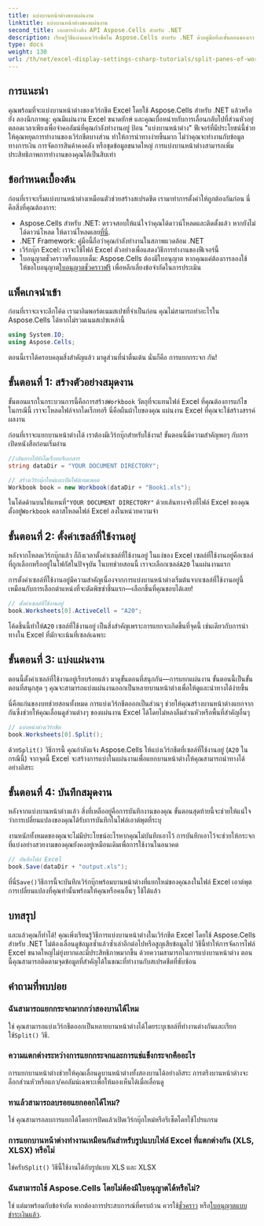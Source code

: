```yaml
---
title: แบ่งบานหน้าต่างของแผ่นงาน
linktitle: แบ่งบานหน้าต่างของแผ่นงาน
second_title: เอกสารอ้างอิง API Aspose.Cells สำหรับ .NET
description: เรียนรู้วิธีแบ่งแผงเวิร์กชีตใน Aspose.Cells สำหรับ .NET ด้วยคู่มือทีละขั้นตอนของเรา ปรับปรุงการนำทางไฟล์ Excel ด้วยบทช่วยสอนที่ง่ายดายนี้
type: docs
weight: 130
url: /th/net/excel-display-settings-csharp-tutorials/split-panes-of-worksheet/
---
```

## การแนะนำ

คุณพร้อมที่จะแบ่งบานหน้าต่างของเวิร์กชีต Excel โดยใช้ Aspose.Cells สำหรับ .NET แล้วหรือยัง ลองนึกภาพดู: คุณมีแผ่นงาน Excel ขนาดยักษ์ และคุณเบื่อหน่ายกับการเลื่อนกลับไปที่ส่วนหัวอยู่ตลอดเวลาเพียงเพื่อจำคอลัมน์ที่คุณกำลังทำงานอยู่ ป้อน "แบ่งบานหน้าต่าง" ฟีเจอร์ที่มีประโยชน์นี้ช่วยให้คุณหยุดการทำงานของเวิร์กชีตบางส่วน ทำให้การนำทางง่ายขึ้นมาก ไม่ว่าคุณจะทำงานกับข้อมูลทางการเงิน การจัดการสินค้าคงคลัง หรือชุดข้อมูลขนาดใหญ่ การแบ่งบานหน้าต่างสามารถเพิ่มประสิทธิภาพการทำงานของคุณได้เป็นสิบเท่า 

## ข้อกำหนดเบื้องต้น

ก่อนที่เราจะเริ่มแบ่งบานหน้าต่างเหมือนตัวช่วยสร้างสเปรดชีต เรามาทำการตั้งค่าให้ถูกต้องกันก่อน นี่คือสิ่งที่คุณต้องการ:

-  Aspose.Cells สำหรับ .NET: ตรวจสอบให้แน่ใจว่าคุณได้ดาวน์โหลดและติดตั้งแล้ว หากยังไม่ได้ดาวน์โหลด ให้ดาวน์โหลดเลย[ที่นี่](https://releases.aspose.com/cells/net/).
- .NET Framework: คู่มือนี้ถือว่าคุณกำลังทำงานในสภาพแวดล้อม .NET
- เวิร์กบุ๊ก Excel: เราจะใช้ไฟล์ Excel ตัวอย่างเพื่อแสดงวิธีการทำงานของฟีเจอร์นี้
-  ใบอนุญาตชั่วคราวหรือแบบเต็ม: Aspose.Cells ต้องมีใบอนุญาต หากคุณแค่ต้องการลองใช้ ให้ขอใบอนุญาต[ใบอนุญาตชั่วคราวฟรี](https://purchase.aspose.com/temporary-license/) เพื่อหลีกเลี่ยงข้อจำกัดในการประเมิน

## แพ็คเกจนำเข้า

ก่อนที่เราจะเจาะลึกโค้ด เรามาอิมพอร์ตเนมสเปซที่จำเป็นก่อน คุณไม่สามารถทำอะไรใน Aspose.Cells ได้หากไม่รวมเนมสเปซเหล่านี้

```csharp
using System.IO;
using Aspose.Cells;
```

ตอนนี้เราได้ครอบคลุมสิ่งสำคัญแล้ว มาดูส่วนที่น่าตื่นเต้น นั่นก็คือ การแยกกระจก กัน!

## ขั้นตอนที่ 1: สร้างตัวอย่างสมุดงาน

 ขั้นตอนแรกในกระบวนการนี้คือการสร้าง`Workbook` วัตถุที่จะแทนไฟล์ Excel ที่คุณต้องการแก้ไข ในกรณีนี้ เราจะโหลดไฟล์จากไดเร็กทอรี นี่คือผืนผ้าใบของคุณ แผ่นงาน Excel ที่คุณจะใช้สร้างสรรค์ผลงาน

ก่อนที่เราจะแยกบานหน้าต่างได้ เราต้องมีเวิร์กบุ๊กสำหรับใช้งาน! ขั้นตอนนี้มีความสำคัญพอๆ กับการเปิดหนังสือก่อนเริ่มอ่าน

```csharp
//เส้นทางไปยังไดเร็กทอรีเอกสาร
string dataDir = "YOUR DOCUMENT DIRECTORY";

// สร้างเวิร์กบุ๊กใหม่และเปิดไฟล์เทมเพลต
Workbook book = new Workbook(dataDir + "Book1.xls");
```

 ในโค้ดด้านบนให้แทนที่`"YOUR DOCUMENT DIRECTORY"` ด้วยเส้นทางจริงที่ไฟล์ Excel ของคุณตั้งอยู่`Workbook` คลาสโหลดไฟล์ Excel ลงในหน่วยความจำ

## ขั้นตอนที่ 2: ตั้งค่าเซลล์ที่ใช้งานอยู่

 หลังจากโหลดเวิร์กบุ๊กแล้ว ก็ถึงเวลาตั้งค่าเซลล์ที่ใช้งานอยู่ ในแง่ของ Excel เซลล์ที่ใช้งานอยู่คือเซลล์ที่ถูกเลือกหรืออยู่ในโฟกัสในปัจจุบัน ในบทช่วยสอนนี้ เราจะเลือกเซลล์`A20` ในแผ่นงานแรก

การตั้งค่าเซลล์ที่ใช้งานอยู่มีความสำคัญเนื่องจากการแบ่งบานหน้าต่างเริ่มต้นจากเซลล์ที่ใช้งานอยู่นี้ เหมือนกับการเลือกตำแหน่งที่จะตัดพิซซ่าชิ้นแรก—เลือกชิ้นที่คุณชอบได้เลย!

```csharp
// ตั้งค่าเซลล์ที่ใช้งานอยู่
book.Worksheets[0].ActiveCell = "A20";
```

 โค้ดชิ้นนี้ทำให้`A20` เซลล์ที่ใช้งานอยู่ เป็นสิ่งสำคัญเพราะการแยกจะเกิดขึ้นที่จุดนี้ เช่นเดียวกับการนำทางใน Excel ที่มักจะเน้นที่เซลล์เฉพาะ

## ขั้นตอนที่ 3: แบ่งแผ่นงาน

ตอนนี้ตั้งค่าเซลล์ที่ใช้งานอยู่เรียบร้อยแล้ว มาดูขั้นตอนที่สนุกกัน—การแยกแผ่นงาน ขั้นตอนนี้เป็นขั้นตอนที่สนุกสุด ๆ คุณจะสามารถแบ่งแผ่นงานออกเป็นหลายบานหน้าต่างเพื่อให้ดูและนำทางได้ง่ายขึ้น

นี่คือแก่นของบทช่วยสอนทั้งหมด การแบ่งเวิร์กชีตออกเป็นส่วนๆ ช่วยให้คุณสร้างบานหน้าต่างแยกจากกันซึ่งช่วยให้คุณเลื่อนดูส่วนต่างๆ ของแผ่นงาน Excel ได้โดยไม่หลงลืมส่วนหัวหรือพื้นที่สำคัญอื่นๆ

```csharp
// แบ่งหน้าต่างเวิร์กชีต
book.Worksheets[0].Split();
```

 ด้วย`Split()` วิธีการนี้ คุณกำลังแจ้ง Aspose.Cells ให้แบ่งเวิร์กชีตที่เซลล์ที่ใช้งานอยู่ (`A20` ในกรณีนี้) จากจุดนี้ Excel จะสร้างการแบ่งในแผ่นงานเพื่อแยกบานหน้าต่างให้คุณสามารถนำทางได้อย่างอิสระ

## ขั้นตอนที่ 4: บันทึกสมุดงาน

หลังจากแบ่งบานหน้าต่างแล้ว สิ่งที่เหลืออยู่คือการบันทึกงานของคุณ ขั้นตอนสุดท้ายนี้จะช่วยให้แน่ใจว่าการเปลี่ยนแปลงของคุณได้รับการบันทึกในไฟล์เอาต์พุตที่ระบุ

งานหนักทั้งหมดของคุณจะไม่มีประโยชน์อะไรหากคุณไม่บันทึกเอาไว้ การบันทึกเอาไว้จะช่วยให้กระจกที่แบ่งอย่างสวยงามของคุณยังคงอยู่เหมือนเดิมเพื่อการใช้งานในอนาคต

```csharp
// บันทึกไฟล์ Excel
book.Save(dataDir + "output.xls");
```

 ที่นี่`Save()`วิธีการนี้จะบันทึกเวิร์กบุ๊กพร้อมบานหน้าต่างที่แยกใหม่ของคุณลงในไฟล์ Excel เอาต์พุต การเปลี่ยนแปลงที่คุณทำนั้นพร้อมให้คุณหรือคนอื่นๆ ใช้ได้แล้ว

## บทสรุป

และแล้วคุณก็ทำได้! คุณเพิ่งเรียนรู้วิธีการแบ่งบานหน้าต่างในเวิร์กชีต Excel โดยใช้ Aspose.Cells สำหรับ .NET ไม่ต้องเลื่อนดูข้อมูลซ้ำแล้วซ้ำเล่าอีกต่อไปหรือสูญเสียข้อมูลไป วิธีนี้ทำให้การจัดการไฟล์ Excel ขนาดใหญ่ไม่ยุ่งยากและมีประสิทธิภาพมากขึ้น ด้วยความสามารถในการแบ่งบานหน้าต่าง ตอนนี้คุณสามารถติดตามจุดข้อมูลที่สำคัญได้ในขณะที่ทำงานกับสเปรดชีตที่ซับซ้อน

## คำถามที่พบบ่อย

### ฉันสามารถแยกกระจกมากกว่าสองบานได้ไหม  
 ใช่ คุณสามารถแบ่งเวิร์กชีตออกเป็นหลายบานหน้าต่างได้โดยระบุเซลล์ที่ทำงานต่างกันและเรียกใช้`Split()` วิธี.

### ความแตกต่างระหว่างการแยกกระจกและการแช่แข็งกระจกคืออะไร  
การแยกบานหน้าต่างช่วยให้คุณเลื่อนดูบานหน้าต่างทั้งสองบานได้อย่างอิสระ การตรึงบานหน้าต่างจะล็อกส่วนหัวหรือแถว/คอลัมน์เฉพาะเพื่อให้มองเห็นได้เมื่อเลื่อนดู

### ทาแล้วสามารถลบรอยแยกออกได้ไหม?  
ใช่ คุณสามารถลบการแยกได้โดยการปิดแล้วเปิดเวิร์กบุ๊กใหม่หรือรีเซ็ตโดยใช้โปรแกรม

### การแยกบานหน้าต่างทำงานเหมือนกันสำหรับรูปแบบไฟล์ Excel ที่แตกต่างกัน (XLS, XLSX) หรือไม่  
 ใช่ครับ`Split()` วิธีนี้ใช้งานได้กับรูปแบบ XLS และ XLSX

### ฉันสามารถใช้ Aspose.Cells โดยไม่ต้องมีใบอนุญาตได้หรือไม่?  
 ใช่ แต่มาพร้อมกับข้อจำกัด หากต้องการประสบการณ์ที่ครบถ้วน ควรใช้[ชั่วคราว](https://purchase.aspose.com/temporary-license/) หรือ[ใบอนุญาตแบบชำระเงินแล้ว](https://purchase.aspose.com/buy).